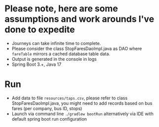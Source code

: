 # Please note, here are some assumptions and work arounds I've done to expedite
* Journeys can take infinite time to complete.
* Please consider the class StopFaresDaoImpl.java as DAO where `fareTable` mirrors a cached database table data.
* Output is generated in the console in logs
* Spring Boot 3.+, Java 17

# Run
* Add data to file `resources/taps.csv`, please refer to class StopFaresDaoImpl.java, you might need to add records based on bus fares (per company, bus ID, stops)
* Launch via command line ```./gradlew bootRun``` alternatively via IDE with default spring boot run configuration